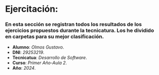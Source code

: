 # Ejercitación:

### En esta sección se registran todos los resultados de los ejercicios propuestos durante la tecnicatura. Los he dividido en carpetas para su mejor clasificación. 

* **Alumno**: *Olmos Gustavo*.
* **DNI**: *29253219*.
* **Tecnicatua**: *Desarrollo de Software*.
* **Curso**: *Primer Año-Aula 2*.
* **Año**: *2024*.